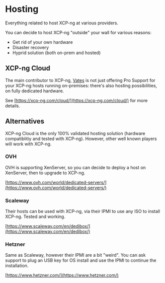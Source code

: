 # Hosting

Everything related to host XCP-ng at various providers.

You can decide to host XCP-ng "outside" your wall for various reasons:

* Get rid of your own hardware
* Disaster recovery
* Hyprid solution (both on-prem and hosted)

## XCP-ng Cloud

The main contributor to XCP-ng, [Vates](https://vates.fr) is not just offering Pro Support for your XCP-ng hosts running on-premises: there's also hosting possibilities, on fully dedicated hardware.

See [https://xcp-ng.com/cloud/](https://xcp-ng.com/cloud/) for more details.

## Alternatives

XCP-ng Cloud is the only 100% validated hosting solution (hardware compatiblitiy and tested with XCP-ng). However, other well known players will work with XCP-ng.

### OVH

OVH is supporting XenServer, so you can decide to deploy a host on XenServer, then to upgrade to XCP-ng.

[https://www.ovh.com/world/dedicated-servers/](https://www.ovh.com/world/dedicated-servers/)

### Scaleway

Their hosts can be used with XCP-ng, via their IPMI to use any ISO to install XCP-ng. Tested and working.

[https://www.scaleway.com/en/dedibox/](https://www.scaleway.com/en/dedibox/)

### Hetzner

Same as Scaleway, however their IPMI are a bit "weird". You can ask support to plug an USB key for OS install and use the IPMI to continue the installation.

[https://www.hetzner.com/](https://www.hetzner.com/)